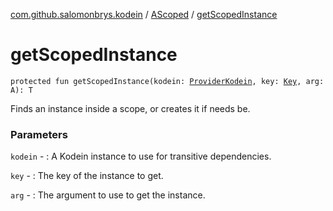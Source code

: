 [com.github.salomonbrys.kodein](../index.md) / [AScoped](index.md) / [getScopedInstance](.)

# getScopedInstance

`protected fun getScopedInstance(kodein: `[`ProviderKodein`](../-provider-kodein/index.md)`, key: `[`Key`](../-kodein/-key/index.md)`, arg: A): T`

Finds an instance inside a scope, or creates it if needs be.

### Parameters

`kodein` - : A Kodein instance to use for transitive dependencies.

`key` - : The key of the instance to get.

`arg` - : The argument to use to get the instance.